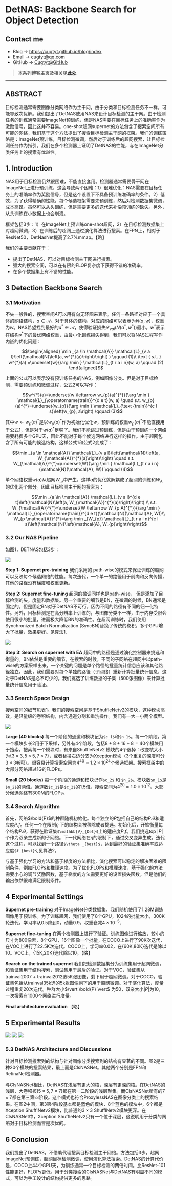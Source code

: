 # DetNAS: Backbone Search for Object Detection

## Contact me

* Blog -> <https://cugtyt.github.io/blog/index>
* Email -> <cugtyt@qq.com>
* GitHub -> [Cugtyt@GitHub](https://github.com/Cugtyt)

> **本系列博客主页及相关见**[**此处**](https://cugtyt.github.io/blog/papers/index)

---

<head>
    <script src="https://cdn.mathjax.org/mathjax/latest/MathJax.js?config=TeX-AMS-MML_HTMLorMML" type="text/javascript"></script>
    <script type="text/x-mathjax-config">
        MathJax.Hub.Config({
            tex2jax: {
            skipTags: ['script', 'noscript', 'style', 'textarea', 'pre'],
            inlineMath: [['$','$']]
            }
        });
    </script>
</head>

## ABSTRACT

目标检测通常需要图像分类网络作为主干网，由于分类和目标检测任务不一样，可能导致次优解。我们提出了DetNAS使用NAS来设计目标检测的主干网。由于检测任务的训练通常需要ImageNet预训练，但是NAS需要在目标任务上的准确率作为激励信号，因此这并不容易。one-shot超网supernet的方法包含了搜索空间所有可能的网络，我们基于这个方法提出了搜索目标检测主干网的框架。我们的训练策略是：ImageNet预训练，目标检测微调，然后对于训练后的超网搜索，让目标检测任务作为指引。我们在多个检测器上证明了DetNAS的性能，与在ImageNet分类任务上的搜索有优越性。

## 1. Introduction

NAS用于目标检测仍然很困难，不能直接套用。检测器通常需要骨干网在ImageNet上进行预训练，这会导致两个困难：1）很难优化：NAS需要在目标任务上的准确率作为奖励信号，但是这个设置下不具备预训练准确率的条件。2）低效，为了获得精确的性能，每个候选框架需要先预训练，然后对检测数据集微调，成本高昂。虽然可以从头训练，但是需要更多的迭代来补偿预训练的缺失。另外，从头训练在小数据上也会崩溃。

框架包括3步：1）在ImageNet上预训练one-shot超网，2）在目标检测数据集上对超网微调，3）在训练后的超网上通过演化算法进行搜索。在FPN上，相对于ResNet50，DetNasNet提高了2.7%mmap。【略】

我们的主要贡献在于：

* 提出了DetNAS，可以对目标检测主干网进行搜索。
* 强大的搜索空间，可以在有限的FLOP复杂度下获得不错的准确率。
* 在多个数据集上有不错的性能。

## 3 Detection Backbone Search

### 3.1 Motivation

不失一般性的，搜索空间$A$可以用有向无环图来表示。任何一条路径对应于一个具体的网络结构，$a \in \mathcal{A}$。对于具体的结构，对应的网络可以表示为$N(a, w)$，权重为$w$。NAS希望找到最好的$a ^ * \in \mathcal{A}$，使得验证损失$\mathcal{L}_{val}(N(a^*, w^*))$最小。$w^*$表示在结构$a^*$下的最优网络权重，由最小化训练损失得到，我们可以将NAS过程写作内嵌的优化问题：

$$\begin{aligned} \min _{a \in \mathcal{A}} \mathcal{L}_{v a l}\left(\mathcal{N}\left(a, w^{*}(a)\right)\right) ) \qquad (1)\\ \text { s.t. } w^{*}(a) =\underset{w}{\arg \min } \mathcal{L}_{t r a i n}(w, a) \qquad (2) \end{aligned}$$

上面的公式可以表示没有预训练任务的NAS，例如图像分类。但是对于目标检测，需要预训练和微调过程，公式2可以写作：

$$w^{*}(a)=\underset{w \leftarrow w_{p}(a)^{*}}{\arg \min } \mathcal{L}_{\operatorname{train}}^{d e t}(w, a) \quad s.t. w_{p}(a)^{*}=\underset{w_{p}}{\arg \min } \mathcal{L}_{\text {train}}^{c l s}\left(w_{p}, a\right) \qquad (3)$$

其中$w \leftarrow w_{p}(a)^{*}$是以$w_{p}(a)^{*}$作为初始化优化$w$，预训练的权重$w_{p}(a)^{*}$不能直接用于公式1，但是对于$w(a)^{*}$足够了。我们不能跳过预训练，但是由于预训练一个网络需要耗费多个GPU天，因此不能对于每个候选网络进行这样的操作。由于超网包含了所有可能的候选结构，这样公式1和公式2变成了：

$$\min _{a \in \mathcal{A}} \mathcal{L}_{v a l}\left(\mathcal{N}\left(a, W_{\mathcal{A}}^{*}(a)\right)\right) \quad s.t. W_{\mathcal{A}}^{*}=\underset{W}{\arg \min } \mathcal{L}_{t r a i n}(\mathcal{N}(\mathcal{A}, W)) \qquad (4)$$

单个网络权重$w(a)$从超网$W_\mathcal{A}$中产生，这样$a$的优化就解耦成了超网的训练和$W_A$的优化两个部分。因此目标检测主干网的搜索为：

$$\min _{a \in \mathcal{A}} \mathcal{L}_{v a l}^{d e t}\left(\mathcal{N}\left(a, W_{\mathcal{A}}^{*}(a)\right)\right) \\
s.t. W_{\mathcal{A}}^{*}=\underset{W \leftarrow W_{p A}^{*}}{\arg \min } \mathcal{L}_{\operatorname{train}}^{d e t}(\mathcal{N}(\mathcal{A}, W))\\
W_{p \mathcal{A}}^{*}=\arg \min _{W_{p}} \mathcal{L}_{t r a i n}^{c l s}\left(\mathcal{N}\left(\mathcal{A}, W_{p}\right)\right)$$

### 3.2 Our NAS Pipeline

如图1，DETNAS包括3步：

![](R/detnas-fig1.png)

**Step 1: Supernet pre-training** 我们采用的 path-wise的模式来保证训练的超网可以反映每个候选网络的性能。每次迭代，一个单一的路径用于前向和反向传播，其他的路径没有梯度和权重更新。

**Step 2: Supernet fine-tuning** 超网的微调同样也是path-wise， 但是添加了目标检测的头，度量和数据集。另一个重要的细节是BN，在微调的时候，BN通常是固定的。但是固定BN对于DetNAS不可行，因为不同的路径有不同的归一化特性。另外，目标检测是在高分辨率上训练的，与图像分类不一样，由于内存受限会使用很小的批量，进而极大降低BN的准确性。在超网训练时，我们使用 Synchronized Batch Normalization (SyncBN)替换了传统的卷积，多个GPU增大了批量，效果更好。见算法1.

![](R/detnas-algo1-2.png)

**Step 3: Search on supernet with EA** 超网中的路径是通过演化控制器来挑选和衡量的。BN依然是重要的细节，在搜索的时候，不同的子网络在超网中以path-wise的方案采样出来，一个关键的问题是单个路径的批量统计信息应该和其他路径独立。因此，我们需要对每个单独的路径（子网络）重新计算批量统计信息，这对于DetNAS是必不可少的。我们挑选了训练数据的子集（500张图像）来计算批量统计信息用于验证。

### 3.3 Search Space Design

搜索空间的细节见表1。我们的搜索空间是基于ShuffleNetv2的模块，这种模块高效，是轻量级的卷积结构，内含通道分割和重洗操作。我们有一大一小两个模型。

![](R/detnas-tab1.png)

**Large (40 blocks)** 每一个阶段的通道和模块记为`$c_1$`和`$n_1$`。每一个阶段，第一个模块步长2用于下采样，另外有4个阶段，包括$8+8+16+8=40$个模块用于搜索。搜索每一个模块时，有来自ShuffleNetv2 模块的4个选择：改变核大小为$\{ 3\times 3, 5\times 5, 7 \times 7 \}$，或者替换右边分支为Xception模块（3个重复的深度可分$3\times 3$卷积）。很容易计算搜索空间为$4^{40} \approx 1.2 \times 10 ^{24}$个候选框架。搜索框架中的大部分网络超过1G的FLOPs。

**Small (20 blocks)** 每一个阶段的通道和模块记作`$c_2$` 和 `$n_2$`。模块数`$n_1$`是`$n_2$`的两倍。通道数`$c_1$`是`$c_2$`的1.5倍。搜索空间为$4^20 \approx 1.0 \times 10 ^{12}$。大部分候选网络有300M的FLOPs。

### 3.4 Search Algorithm

首先，网络$\bold{P}$的种群随机初始化。每个独立的$P$包括自己的结构$P.\theta$和适应度$P.f$。任何一个在限制$\eta$ 下的结构会被移除或者挑选。初始化后，开始衡量每个结构$P.\theta$，获得在验证集`$\mathbb{V}_{Det}$`上的适应度$P.f$。我们挑选top $\vert P \vert$个作为双亲生成新的子网络。下一代网络在$\eta$的限制下，通过交叉变异生成。迭代这个过程，可以找到一个路径`$\theta _{best}$`，达到最好的验证集准确率或适应度`$f_{best}$`,见算法2。

与基于强化学习的方法和基于梯度的方法相比，演化搜索可以稳定的解决困难的限制条件，例如FLOPs和推理速度。为了优化FLOPs和推理速度，基于强化的方法需要小心的调节奖励函数，基于梯度的方法需要更好的设置损失函数。但是他们的输出依然很难满足限制条件。

## 4 Experimental Settings

**Supernet pre-training** 对于ImageNet分类数据集，我们随机使用了1.28M训练图像用于预训练。为了训练超网，我们使用了8个GPU，1024的批量大小，300K轮迭代。学习率从0.5降到0，动量0.9，权重衰减$4\times 10^{-5}$、

**Supernet fine-tuning** 在两个检测器上进行了验证。训练图像进行缩放，较小的尺寸为800像素，8个GPU，16个图像一个批量，在COCO上进行了90K次迭代，在VOC上进行了22.5K次迭代。COCO上，学习率0.02，在{60K,80K}迭代是除以10。VOC上，{15K,20K}迭代除以10。【略】

**Search on the trained supernet** 我们把检测数据集分为训练集用于超网微调，和验证集用于结构搜索，测试集用于最后的验证。对于VOC，验证集从 trainval2007 + trainval2012选5K张图像，剩下用于超网微调。对于COCO，验证集包括从trainval35k选的5k张图像剩下的用于超网微调。对于演化算法，度量过程重复20次迭代。种群大小$\vert \bold{P} \vert$ 为50，双亲大小$\vert P \vert$为10，一次搜索有1000个网络进行度量。

**Final architecture evaluation** 【略】

## 5 Experimental Results

![](R/detnas-tab2.png)
![](R/detnas-tab3-4.png)
![](R/detnas-tab5-fig2.png)

### 5.3 DetNAS Architecture and Discussions

针对目标检测搜索到的结构与针对图像分类搜索到的结构有显著的不同。图2是三种20个模块的搜索结果，最上面是ClsNASNet。其他两个分别是FPN和RetinaNet检测器。

与ClsNASNet相比，DetNAS在浅层有更大的核，深层有更深的核。在DetNAS的浅层，大卷积核($5\times 5, 7 \times 7$)都在第一二阶段的浅层聚集。而ClsNASNet所有的$7 \times 7$都在第三第四阶段。这个模式也符合ProxylessNAS在图像分类上的搜索结果。在图2中间，第3第4阶段基本都是蓝色的模块，8个蓝色的模块中，6个都是Xception ShufflNetv2模块，比普通的$3\times 3$ ShufflNetv2模块更深。在ClsNASNet中，Xception ShuffleNetv2只有一个位于深层，这说明用于分类的网络对于目标检测而言是次优的。

## 6 Conclusion

我们提出了DetNAS，不借助代理搜索目标检测主干网络。方法包括3步，超网ImageNet预训练，超网目标检测微调，使用演化算法搜索。DetNAS的计算代价是，COCO上44个GPU天，为训练通常一个目标检测的两倍时间。比ResNet-101性能更好，FLOPs更低。用于分类搜索的ClsNASNet与DetNAS有明显不同的模式，可以为手工设计的结构提供更多的思路。
